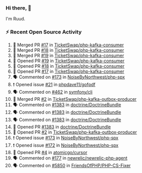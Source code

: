 ### Hi there, 👋

I'm Ruud.
 
### :zap: Recent Open Source Activity

<!--START_SECTION:activity-->
1. 🎉 Merged PR [#17](https://github.com/TicketSwap/php-kafka-consumer/pull/17) in [TicketSwap/php-kafka-consumer](https://github.com/TicketSwap/php-kafka-consumer)
2. 🎉 Merged PR [#18](https://github.com/TicketSwap/php-kafka-consumer/pull/18) in [TicketSwap/php-kafka-consumer](https://github.com/TicketSwap/php-kafka-consumer)
3. 🎉 Merged PR [#19](https://github.com/TicketSwap/php-kafka-consumer/pull/19) in [TicketSwap/php-kafka-consumer](https://github.com/TicketSwap/php-kafka-consumer)
4. 💪 Opened PR [#19](https://github.com/TicketSwap/php-kafka-consumer/pull/19) in [TicketSwap/php-kafka-consumer](https://github.com/TicketSwap/php-kafka-consumer)
5. 💪 Opened PR [#18](https://github.com/TicketSwap/php-kafka-consumer/pull/18) in [TicketSwap/php-kafka-consumer](https://github.com/TicketSwap/php-kafka-consumer)
6. 💪 Opened PR [#17](https://github.com/TicketSwap/php-kafka-consumer/pull/17) in [TicketSwap/php-kafka-consumer](https://github.com/TicketSwap/php-kafka-consumer)
7. 🗣 Commented on [#173](https://github.com/NoiseByNorthwest/php-spx/issues/173) in [NoiseByNorthwest/php-spx](https://github.com/NoiseByNorthwest/php-spx)
8. ❗️ Opened issue [#21](https://github.com/phpdave11/gofpdf/issues/21) in [phpdave11/gofpdf](https://github.com/phpdave11/gofpdf)
9. 🗣 Commented on [#462](https://github.com/symfony/cli/issues/462) in [symfony/cli](https://github.com/symfony/cli)
10. 🎉 Merged PR [#2](https://github.com/TicketSwap/php-kafka-outbox-producer/pull/2) in [TicketSwap/php-kafka-outbox-producer](https://github.com/TicketSwap/php-kafka-outbox-producer)
11. 🗣 Commented on [#1383](https://github.com/doctrine/DoctrineBundle/issues/1383) in [doctrine/DoctrineBundle](https://github.com/doctrine/DoctrineBundle)
12. 🗣 Commented on [#1383](https://github.com/doctrine/DoctrineBundle/issues/1383) in [doctrine/DoctrineBundle](https://github.com/doctrine/DoctrineBundle)
13. 🗣 Commented on [#1383](https://github.com/doctrine/DoctrineBundle/issues/1383) in [doctrine/DoctrineBundle](https://github.com/doctrine/DoctrineBundle)
14. 💪 Opened PR [#1383](https://github.com/doctrine/DoctrineBundle/pull/1383) in [doctrine/DoctrineBundle](https://github.com/doctrine/DoctrineBundle)
15. 💪 Opened PR [#2](https://github.com/TicketSwap/php-kafka-outbox-producer/pull/2) in [TicketSwap/php-kafka-outbox-producer](https://github.com/TicketSwap/php-kafka-outbox-producer)
16. ❗️ Opened issue [#173](https://github.com/NoiseByNorthwest/php-spx/issues/173) in [NoiseByNorthwest/php-spx](https://github.com/NoiseByNorthwest/php-spx)
17. ❗️ Opened issue [#172](https://github.com/NoiseByNorthwest/php-spx/issues/172) in [NoiseByNorthwest/php-spx](https://github.com/NoiseByNorthwest/php-spx)
18. 💪 Opened PR [#4](https://github.com/atomicgo/cursor/pull/4) in [atomicgo/cursor](https://github.com/atomicgo/cursor)
19. 🗣 Commented on [#177](https://github.com/newrelic/newrelic-php-agent/issues/177) in [newrelic/newrelic-php-agent](https://github.com/newrelic/newrelic-php-agent)
20. 🗣 Commented on [#5850](https://github.com/FriendsOfPHP/PHP-CS-Fixer/issues/5850) in [FriendsOfPHP/PHP-CS-Fixer](https://github.com/FriendsOfPHP/PHP-CS-Fixer)
<!--END_SECTION:activity-->

